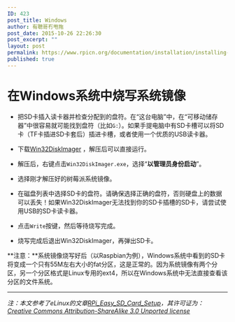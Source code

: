 ```yaml
---
ID: 423
post_title: Windows
author: 有聰哥冇甩拖
post_date: 2015-10-26 22:26:30
post_excerpt: ""
layout: post
permalink: https://www.rpicn.org/documentation/installation/installing-images/windows-md/
published: true
---
```

# 在Windows系统中烧写系统镜像

- 把SD卡插入读卡器并检查分配到的盘符。在“这台电脑”中，在“可移动储存器”中很容易就可能找到盘符（比如`G:`）。如果手提电脑中有SD卡槽可以将SD卡（TF卡插进SD卡套后）插进卡槽，或者使用一个优质的USB读卡器。

- 下载[Win32DiskImager](http://sourceforge.net/projects/win32diskimager/) ，解压后可以直接运行。

- 解压后，右键点击`Win32DiskImager.exe`，选择“**以管理员身份启动**”。

- 选择刚才解压好的树莓派系统镜像。

- 在磁盘列表中选择SD卡的盘符。请确保选择正确的盘符，否则硬盘上的数据可以丢失！如果Win32DiskImager无法找到你的SD卡插槽的SD卡，请尝试使用USB的SD卡读卡器。

- 点击`Write`按键，然后等待烧写完成。

- 烧写完成后退出Win32DiskImager，再弹出SD卡。

**注意：**系统镜像烧写好后（以Raspbian为例），Windows系统中看到的SD卡将变成一个只有55M左右大小的fat分区，这是正常的。因为系统镜像有两个分区，另一个分区格式是Linux专用的ext4，所以在Windows系统中无法直接查看该分区的文件系统。

---

*注：本文参考了eLinux的文章[RPi_Easy_SD_Card_Setup](http://elinux.org/RPi_Easy_SD_Card_Setup)，其许可证为： [Creative Commons Attribution-ShareAlike 3.0 Unported license](http://creativecommons.org/licenses/by-sa/3.0/)*
